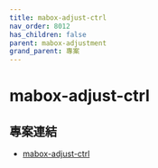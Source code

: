 ```yaml
---
title: mabox-adjust-ctrl
nav_order: 8012
has_children: false
parent: mabox-adjustment
grand_parent: 專案
---
```



# mabox-adjust-ctrl


## 專案連結

* [mabox-adjust-ctrl](https://github.com/samwhelp/mabox-adjustment/tree/main/project/mabox-adjustment/tool/mabox-adjust-ctrl)
